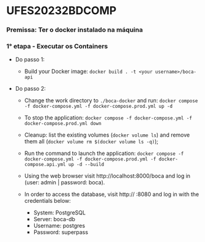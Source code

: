 # UFES20232BDCOMP

### Premissa: Ter o docker instalado na máquina
### 1° etapa - Executar os Containers

-   Do passo 1: 

    - Build your Docker image: `docker build . -t <your username>/boca-api`

-   Do passo 2: 
    - Change the work directory to `./boca-docker` and run: `docker compose -f docker-compose.yml -f docker-compose.prod.yml up -d`
            
    - To stop the application: `docker compose -f docker-compose.yml -f docker-compose.prod.yml down`
    - Cleanup: list the existing volumes (`docker volume ls`) and remove them all (`docker volume rm $(docker volume ls -q)`);

    - Run the command to launch the application: `docker compose -f docker-compose.yml -f docker-compose.prod.yml -f docker-compose.api.yml up -d --build`

    - Using the web browser visit http://localhost:8000/boca and log in (user: admin | password: boca). 
        
    - In order to access the database, visit http:// :8080 and log in with the credentials below:

        -    System: PostgreSQL
        -    Server: boca-db
        -    Username: postgres
        -    Password: superpass